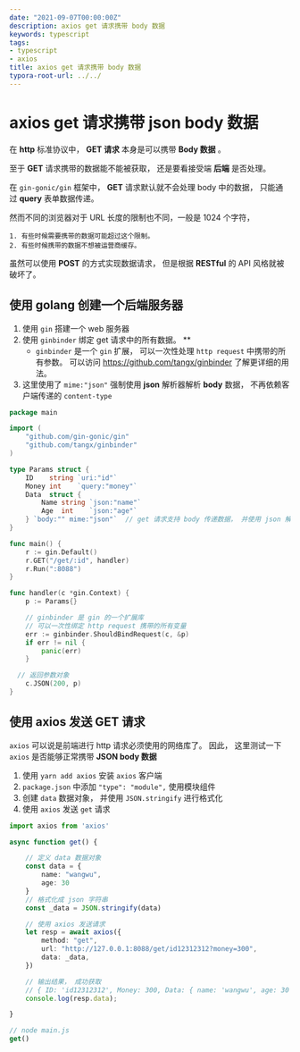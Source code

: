 ```yaml
---
date: "2021-09-07T00:00:00Z"
description: axios get 请求携带 body 数据
keywords: typescript
tags:
- typescript
- axios
title: axios get 请求携带 body 数据
typora-root-url: ../../
---
```




# axios get 请求携带 json body 数据

在 **http** 标准协议中， **GET 请求** 本身是可以携带 **Body 数据** 。 

至于 **GET** 请求携带的数据能不能被获取， 还是要看接受端 **后端** 是否处理。

在 `gin-gonic/gin` 框架中， **GET** 请求默认就不会处理 body 中的数据， 只能通过 **query** 表单数据传递。

然而不同的浏览器对于 URL 长度的限制也不同，一般是 1024 个字符， 

	1. 有些时候需要携带的数据可能超过这个限制。 
 	2. 有些时候携带的数据不想被运营商缓存。

虽然可以使用 **POST** 的方式实现数据请求， 但是根据 **RESTful**  的 API 风格就被破坏了。

##  使用 golang 创建一个后端服务器



1. 使用 `gin` 搭建一个 web 服务器
2. 使用 `ginbinder` 绑定 get 请求中的所有数据。 **
   + `ginbinder` 是一个 `gin` 扩展， 可以一次性处理 `http request` 中携带的所有参数。 可以访问 https://github.com/tangx/ginbinder 了解更详细的用法。
3. 这里使用了 `mime:"json"`  强制使用  **json** 解析器解析 **body** 数据， 不再依赖客户端传递的 `content-type`

```go
package main

import (
	"github.com/gin-gonic/gin"
	"github.com/tangx/ginbinder"
)

type Params struct {
	ID    string `uri:"id"`
	Money int    `query:"money"`
	Data  struct {
		Name string `json:"name"`
		Age  int    `json:"age"`
	} `body:"" mime:"json"`  // get 请求支持 body 传递数据， 并使用 json 解析
}

func main() {
	r := gin.Default()
	r.GET("/get/:id", handler) 
	r.Run(":8088")
}

func handler(c *gin.Context) {
	p := Params{}

	// ginbinder 是 gin 的一个扩展库
	// 可以一次性绑定 http request 携带的所有变量
	err := ginbinder.ShouldBindRequest(c, &p)
	if err != nil {
		panic(err)
	}

  // 返回参数对象
	c.JSON(200, p)
}

```



## 使用 axios 发送 GET 请求

`axios` 可以说是前端进行 http 请求必须使用的网络库了。 因此， 这里测试一下 `axios` 是否能够正常携带 **JSON body 数据**

1. 使用 `yarn add axios` 安装 `axios` 客户端
2. `package.json` 中添加 `"type": "module",` 使用模块组件
3. 创建 `data`  数据对象， 并使用 `JSON.stringify` 进行格式化
4. 使用 `axios` 发送 `get` 请求

```typescript
import axios from 'axios'

async function get() {

    // 定义 data 数据对象
    const data = {
        name: "wangwu",
        age: 30
    }
    // 格式化成 json 字符串
    const _data = JSON.stringify(data)

    // 使用 axios 发送请求
    let resp = await axios({
        method: "get",
        url: "http://127.0.0.1:8088/get/id12312312?money=300",
        data: _data,
    })

    // 输出结果， 成功获取
    // { ID: 'id12312312', Money: 300, Data: { name: 'wangwu', age: 30 } }
    console.log(resp.data); 

}

// node main.js
get() 
```

